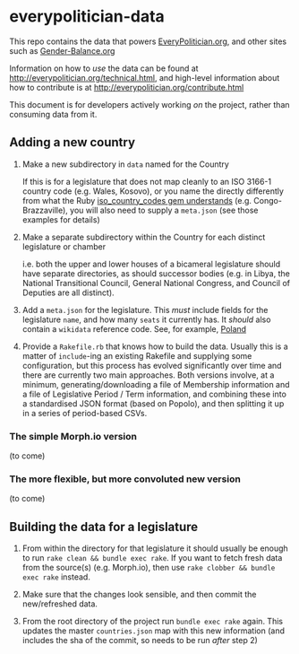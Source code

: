 # everypolitician-data

This repo contains the data that powers [EveryPolitician.org](http://everypolitician.org/), and other sites such as [Gender-Balance.org](gender-balance.org)

Information on how to _use_ the data can be found at http://everypolitician.org/technical.html, and high-level information about how to contribute is at http://everypolitician.org/contribute.html

This document is for developers actively working _on_ the project, rather than consuming data from it.

## Adding a new country

1. Make a new subdirectory in `data` named for the Country

    If this is for a legislature that does not map cleanly to an ISO 3166-1 country code (e.g. Wales, Kosovo), or you name the directly differently from what the Ruby [iso_country_codes gem understands](https://github.com/alexrabarts/iso_country_codes/blob/master/lib/iso_country_codes/iso_3166_1.rb) (e.g. Congo-Brazzaville), you will also need to supply a `meta.json` (see those examples for details)

2. Make a separate subdirectory within the Country for each distinct legislature or chamber

    i.e. both the upper and lower houses of a bicameral legislature should have separate directories, as should successor bodies (e.g. in Libya, the National Transitional Council, General National Congress, and Council of Deputies are all distinct).

3. Add a `meta.json` for the legislature. This *must* include fields for the legislature `name`, and how many `seats` it currently has. It *should* also contain a `wikidata` reference code. See, for example, [Poland](https://github.com/everypolitician/everypolitician-data/blob/master/data/Poland/Sejm/meta.json)

4. Provide a `Rakefile.rb` that knows how to build the data. Usually this is a matter of `include`-ing an existing Rakefile and supplying some configuration, but this process has evolved significantly over time and there are currently two main approaches. Both versions involve, at a minimum, generating/downloading a file of Membership information and a file of Legislative Period / Term information, and combining these into a standardised JSON format (based on Popolo), and then splitting it up in a series of period-based CSVs.

### The simple Morph.io version

(to come)

### The more flexible, but more convoluted new version

(to come)

## Building the data for a legislature

1. From within the directory for that legislature it should usually be enough to run `rake clean && bundle exec rake`. If you want to fetch fresh data from the source(s) (e.g. Morph.io), then use `rake clobber && bundle exec rake` instead.

2. Make sure that the changes look sensible, and then commit the new/refreshed data.

3. From the root directory of the project run `bundle exec rake` again. This updates the master `countries.json` map with this new information (and includes the sha of the commit, so needs to be run *after* step 2)



